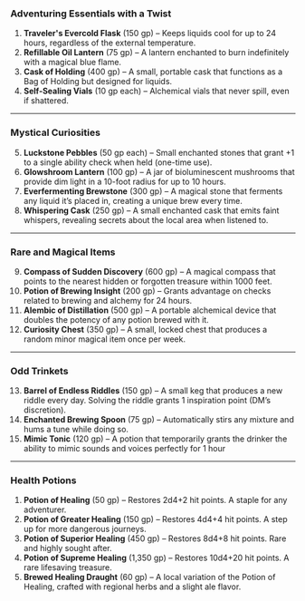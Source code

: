 ### **Adventuring Essentials with a Twist**

1. **Traveler's Evercold Flask** (150 gp) – Keeps liquids cool for up to 24 hours, regardless of the external temperature.
2. **Refillable Oil Lantern** (75 gp) – A lantern enchanted to burn indefinitely with a magical blue flame.
3. **Cask of Holding** (400 gp) – A small, portable cask that functions as a Bag of Holding but designed for liquids.
4. **Self-Sealing Vials** (10 gp each) – Alchemical vials that never spill, even if shattered.

---

### **Mystical Curiosities**

5. **Luckstone Pebbles** (50 gp each) – Small enchanted stones that grant +1 to a single ability check when held (one-time use).
6. **Glowshroom Lantern** (100 gp) – A jar of bioluminescent mushrooms that provide dim light in a 10-foot radius for up to 10 hours.
7. **Everfermenting Brewstone** (300 gp) – A magical stone that ferments any liquid it’s placed in, creating a unique brew every time.
8. **Whispering Cask** (250 gp) – A small enchanted cask that emits faint whispers, revealing secrets about the local area when listened to.

---

### **Rare and Magical Items**

9. **Compass of Sudden Discovery** (600 gp) – A magical compass that points to the nearest hidden or forgotten treasure within 1000 feet.
10. **Potion of Brewing Insight** (200 gp) – Grants advantage on checks related to brewing and alchemy for 24 hours.
11. **Alembic of Distillation** (500 gp) – A portable alchemical device that doubles the potency of any potion brewed with it.
12. **Curiosity Chest** (350 gp) – A small, locked chest that produces a random minor magical item once per week.

---

### **Odd Trinkets**

13. **Barrel of Endless Riddles** (150 gp) – A small keg that produces a new riddle every day. Solving the riddle grants 1 inspiration point (DM’s discretion).
14. **Enchanted Brewing Spoon** (75 gp) – Automatically stirs any mixture and hums a tune while doing so.
15. **Mimic Tonic** (120 gp) – A potion that temporarily grants the drinker the ability to mimic sounds and voices perfectly for 1 hour

---

### **Health Potions**

1. **Potion of Healing** (50 gp) – Restores 2d4+2 hit points. A staple for any adventurer.
2. **Potion of Greater Healing** (150 gp) – Restores 4d4+4 hit points. A step up for more dangerous journeys.
3. **Potion of Superior Healing** (450 gp) – Restores 8d4+8 hit points. Rare and highly sought after.
4. **Potion of Supreme Healing** (1,350 gp) – Restores 10d4+20 hit points. A rare lifesaving treasure.
5. **Brewed Healing Draught** (60 gp) – A local variation of the Potion of Healing, crafted with regional herbs and a slight ale flavor.
